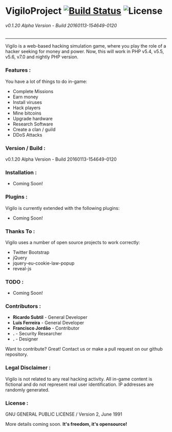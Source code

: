 # VigiloProject [![Build Status](https://travis-ci.org/vigiloproject/vigilo.svg?branch=master)](https://travis-ci.org/vigiloproject/vigilo) ![License](https://img.shields.io/badge/License-GNU_GPL-lightgrey.svg)
###### v0.1.20 Alpha Version - Build 20160113-154649-0120
------------------------------------------

Vigilo is a web-based hacking simulation game, where you play the role of a hacker seeking for money and power. Now, this will work in PHP v5.4, v5.5, v5.6, v7.0 and nightly PHP version.

### Features :
You have a lot of things to do in-game:
  - Complete Missions
  - Earn money
  - Install viruses
  - Hack players
  - Mine bitcoins
  - Upgrade hardware
  - Research Software
  - Create a clan / guild
  - DDoS Attacks

### Version / Build :
v0.1.20 Alpha Version - Build 20160113-154649-0120

### Installation :

 - Coming Soon!

### Plugins :

Vigilo is currently extended with the following plugins:
* Coming Soon!

### Thanks To :
Vigilo uses a number of open source projects to work correctly:

* Twitter Bootstrap
* jQuery
* jquery-eu-cookie-law-popup
* reveal-js

### TODO :
 - Coming Soon!

### Contributors :
 - **Ricardo Subtil** - General Developer
 - **Luís Ferreira** - General Developer
 - **Francisco Jordão** - Contributor
 - **.** - Security Researcher
 - **.** - Designer

Want to contribute? Great! Contact us or make a pull request on our github repository.

### Legal Disclaimer :
Vigilo is not related to any real hacking activity. All in-game content is fictional and do not represent real user identification. IP addresses are randomly generated.

### License :
GNU GENERAL PUBLIC LICENSE / Version 2, June 1991


More details coming soon. **It's freedom, it's opensource!**

